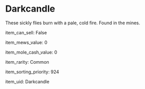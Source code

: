# Darkcandle

These sickly flies burn with a pale, cold fire. Found in the mines.

item_can_sell: False

item_mews_value: 0

item_mole_cash_value: 0

item_rarity: Common

item_sorting_priority: 924

item_uid: Darkcandle
